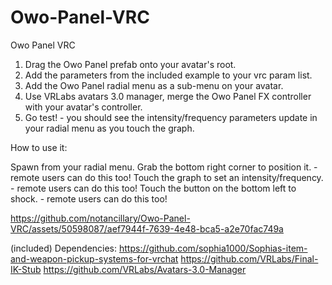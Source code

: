 # Owo-Panel-VRC
Owo Panel VRC
1. Drag the Owo Panel prefab onto your avatar's root.
2. Add the parameters from the included example to your vrc param list.
3. Add the Owo Panel radial menu as a sub-menu on your avatar.
4. Use VRLabs avatars 3.0 manager, merge the Owo Panel FX controller with your avatar's controller.
5. Go test! - you should see the intensity/frequency parameters update in your radial menu as you touch the graph. 

How to use it:

Spawn from your radial menu.
Grab the bottom right corner to position it. - remote users can do this too!
Touch the graph to set an intensity/frequency. - remote users can do this too!
Touch the button on the bottom left to shock. - remote users can do this too!



https://github.com/notancillary/Owo-Panel-VRC/assets/50598087/aef7944f-7639-4e48-bca5-a2e70fac749a







(included) Dependencies: 
https://github.com/sophia1000/Sophias-item-and-weapon-pickup-systems-for-vrchat
https://github.com/VRLabs/Final-IK-Stub
https://github.com/VRLabs/Avatars-3.0-Manager
